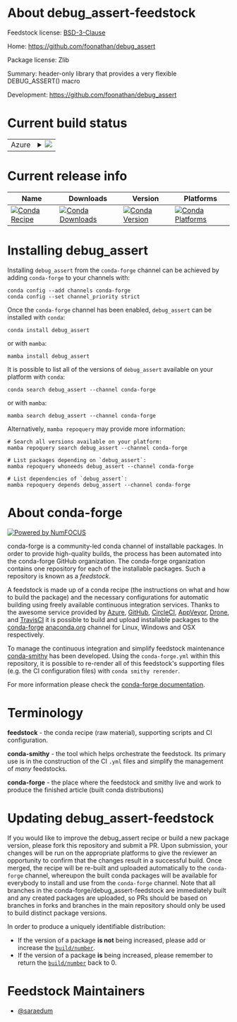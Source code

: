 About debug_assert-feedstock
============================

Feedstock license: [BSD-3-Clause](https://github.com/conda-forge/debug_assert-feedstock/blob/main/LICENSE.txt)

Home: https://github.com/foonathan/debug_assert

Package license: Zlib

Summary: header-only library that provides a very flexible DEBUG_ASSERT() macro

Development: https://github.com/foonathan/debug_assert

Current build status
====================


<table>
    
  <tr>
    <td>Azure</td>
    <td>
      <details>
        <summary>
          <a href="https://dev.azure.com/conda-forge/feedstock-builds/_build/latest?definitionId=16474&branchName=main">
            <img src="https://dev.azure.com/conda-forge/feedstock-builds/_apis/build/status/debug_assert-feedstock?branchName=main">
          </a>
        </summary>
        <table>
          <thead><tr><th>Variant</th><th>Status</th></tr></thead>
          <tbody><tr>
              <td>linux_64</td>
              <td>
                <a href="https://dev.azure.com/conda-forge/feedstock-builds/_build/latest?definitionId=16474&branchName=main">
                  <img src="https://dev.azure.com/conda-forge/feedstock-builds/_apis/build/status/debug_assert-feedstock?branchName=main&jobName=linux&configuration=linux%20linux_64_" alt="variant">
                </a>
              </td>
            </tr><tr>
              <td>osx_64</td>
              <td>
                <a href="https://dev.azure.com/conda-forge/feedstock-builds/_build/latest?definitionId=16474&branchName=main">
                  <img src="https://dev.azure.com/conda-forge/feedstock-builds/_apis/build/status/debug_assert-feedstock?branchName=main&jobName=osx&configuration=osx%20osx_64_" alt="variant">
                </a>
              </td>
            </tr><tr>
              <td>win_64</td>
              <td>
                <a href="https://dev.azure.com/conda-forge/feedstock-builds/_build/latest?definitionId=16474&branchName=main">
                  <img src="https://dev.azure.com/conda-forge/feedstock-builds/_apis/build/status/debug_assert-feedstock?branchName=main&jobName=win&configuration=win%20win_64_" alt="variant">
                </a>
              </td>
            </tr>
          </tbody>
        </table>
      </details>
    </td>
  </tr>
</table>

Current release info
====================

| Name | Downloads | Version | Platforms |
| --- | --- | --- | --- |
| [![Conda Recipe](https://img.shields.io/badge/recipe-debug_assert-green.svg)](https://anaconda.org/conda-forge/debug_assert) | [![Conda Downloads](https://img.shields.io/conda/dn/conda-forge/debug_assert.svg)](https://anaconda.org/conda-forge/debug_assert) | [![Conda Version](https://img.shields.io/conda/vn/conda-forge/debug_assert.svg)](https://anaconda.org/conda-forge/debug_assert) | [![Conda Platforms](https://img.shields.io/conda/pn/conda-forge/debug_assert.svg)](https://anaconda.org/conda-forge/debug_assert) |

Installing debug_assert
=======================

Installing `debug_assert` from the `conda-forge` channel can be achieved by adding `conda-forge` to your channels with:

```
conda config --add channels conda-forge
conda config --set channel_priority strict
```

Once the `conda-forge` channel has been enabled, `debug_assert` can be installed with `conda`:

```
conda install debug_assert
```

or with `mamba`:

```
mamba install debug_assert
```

It is possible to list all of the versions of `debug_assert` available on your platform with `conda`:

```
conda search debug_assert --channel conda-forge
```

or with `mamba`:

```
mamba search debug_assert --channel conda-forge
```

Alternatively, `mamba repoquery` may provide more information:

```
# Search all versions available on your platform:
mamba repoquery search debug_assert --channel conda-forge

# List packages depending on `debug_assert`:
mamba repoquery whoneeds debug_assert --channel conda-forge

# List dependencies of `debug_assert`:
mamba repoquery depends debug_assert --channel conda-forge
```


About conda-forge
=================

[![Powered by
NumFOCUS](https://img.shields.io/badge/powered%20by-NumFOCUS-orange.svg?style=flat&colorA=E1523D&colorB=007D8A)](https://numfocus.org)

conda-forge is a community-led conda channel of installable packages.
In order to provide high-quality builds, the process has been automated into the
conda-forge GitHub organization. The conda-forge organization contains one repository
for each of the installable packages. Such a repository is known as a *feedstock*.

A feedstock is made up of a conda recipe (the instructions on what and how to build
the package) and the necessary configurations for automatic building using freely
available continuous integration services. Thanks to the awesome service provided by
[Azure](https://azure.microsoft.com/en-us/services/devops/), [GitHub](https://github.com/),
[CircleCI](https://circleci.com/), [AppVeyor](https://www.appveyor.com/),
[Drone](https://cloud.drone.io/welcome), and [TravisCI](https://travis-ci.com/)
it is possible to build and upload installable packages to the
[conda-forge](https://anaconda.org/conda-forge) [anaconda.org](https://anaconda.org/)
channel for Linux, Windows and OSX respectively.

To manage the continuous integration and simplify feedstock maintenance
[conda-smithy](https://github.com/conda-forge/conda-smithy) has been developed.
Using the ``conda-forge.yml`` within this repository, it is possible to re-render all of
this feedstock's supporting files (e.g. the CI configuration files) with ``conda smithy rerender``.

For more information please check the [conda-forge documentation](https://conda-forge.org/docs/).

Terminology
===========

**feedstock** - the conda recipe (raw material), supporting scripts and CI configuration.

**conda-smithy** - the tool which helps orchestrate the feedstock.
                   Its primary use is in the construction of the CI ``.yml`` files
                   and simplify the management of *many* feedstocks.

**conda-forge** - the place where the feedstock and smithy live and work to
                  produce the finished article (built conda distributions)


Updating debug_assert-feedstock
===============================

If you would like to improve the debug_assert recipe or build a new
package version, please fork this repository and submit a PR. Upon submission,
your changes will be run on the appropriate platforms to give the reviewer an
opportunity to confirm that the changes result in a successful build. Once
merged, the recipe will be re-built and uploaded automatically to the
`conda-forge` channel, whereupon the built conda packages will be available for
everybody to install and use from the `conda-forge` channel.
Note that all branches in the conda-forge/debug_assert-feedstock are
immediately built and any created packages are uploaded, so PRs should be based
on branches in forks and branches in the main repository should only be used to
build distinct package versions.

In order to produce a uniquely identifiable distribution:
 * If the version of a package **is not** being increased, please add or increase
   the [``build/number``](https://docs.conda.io/projects/conda-build/en/latest/resources/define-metadata.html#build-number-and-string).
 * If the version of a package **is** being increased, please remember to return
   the [``build/number``](https://docs.conda.io/projects/conda-build/en/latest/resources/define-metadata.html#build-number-and-string)
   back to 0.

Feedstock Maintainers
=====================

* [@saraedum](https://github.com/saraedum/)

